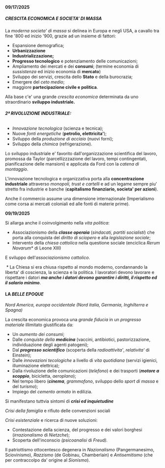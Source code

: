 **09/17/2025**

##### **CRESCITA ECONOMICA E SOCIETA' DI MASSA**

La *moderna societa' di massa* si delinea in Europa e negli USA, a cavallo tra fine '800 ed inizio '900, grazie ad un insieme di fattori:

* Espansione demografica;
* **Urbanizzazione**
* **Industrializzazione;**
* **Progresso tecnologico** e potenziamento delle comunicazioni;
* Ampliamento dei mercati e dei **consumi**; (termine economia di *sussistenza* ed inizio economia di **mercato**)
* Sviluppo dei servizi, crescita dello **Stato** e della burocrazia;
* Emergere del *ceto medio*;
* maggiore **partecipazione civile e politica**.



Alla base c'e' una grande *crescita economica* determinata da uno straordinario **sviluppo industriale.**



###### ***2ª RIVOLUZIONE INDUSTRIALE:***

* *Innovazione tecnologica* (scienza e tecnica);
* Nuove *fonti energetiche* (**petrolio, elettricita'**);
* Sviluppo della *produzione di acciaio* (nuovi forni);
* Sviluppo della *chimica* (refrigerazione).



Lo sviluppo industriale e' favorito dall'organizzazione scientifica del lavoro, promossa da Taylor (parcellizzzazione del lavoro, tempi contingentati, pianificazione delle mansioni) e applicata da Ford con la *catena di montaggio*.



L'innovazione tecnologica e organizzativa porta alla **concentrazione industriale** attraverso *monopoli, trust e cartelli* e ad un legame sempre piu' stretto fra industrie e banche (**capitalismo finanziario, societa' per azioni**).

Anche il commercio assume una dimensione internazionale (Imperialismo come corsa ai mercati coloniali ed alle fonti di materie prime).





**09/19/2025**

Si allarga anche il coinvolgimento nella *vita politica*:

* Associazionismo della ***classe operaia*** (*sindacati, partiti socialisti*) che porta alla conquista del *diritto di sciopero* e alla *legislazione sociale*;
* Intervento della *chiesa cattolica* nella questione sociale (enciclica *Rerum Novarum*\* di Leone XIII)

E sviluppo dell'*associazionismo cattolico*.



 \* La Chiesa si era chiusa rispetto al mondo moderno, condannando la liberta' di coscienza, la scienza e la politica. I lavoratori devono lavorare e rispettare i datori ***ma anche i datori devono garantire i diritti, il rispetto ed il salario minimo***.





#### **LA *BELLE EPOQUE***

*Nord America, europa occidentale (Nord italia, Germania, Inghilterra e Spagna)*

La crescita economica provoca una *grande fiducia* in un *progresso materiale* illimitato giustificata da:

* Un *aumento dei consumi*;
* Dalle *conquiste della **medicina*** (vaccini, antibiotici, pastorizzazione, individuazione degli agenti patogeni);
* Dal ***progresso scientifico*** (scoperta della *radioattivita'*, *relativita'* di Einstein);
* Dalle *innovazioni tecologiche* a livello di *vita quotidiana* (servizi igienici, illuminazione elettrica);
* Dalla rivoluzione delle comunicazioni (*telefono*) e dei trasporti (***motore a scoppio***, bicicletta, *aeroplano*);
* Nel tempo libero (***cinema***, *grammofono*, sviluppo dello *sport di massa* e del *turismo*);
* Impiego del *cemento armato* in edilizia.



Si manifestano tuttvia sintomi di ***crisi ed inquietudine***

*Crisi della famiglia* e rifiuto delle convenzioni sociali

*Crisi esistenziale* e ricerca di nuove soluzioni:

* Contestazione della scienza, del progresso e dei valori borghesi (*irrazionalismo* di *Nietzche*);
* Scoperta dell'inconscio *(psicoanalisi* di *Freud).*

Il patriottismo ottocentesco degenera in *Nazionalismo* (Pangermanesimo, Sciovinismo), *Razzismo* (de Gobinau, Chamberlain) e *Antisemitismo* (che per contraccolpo da' origine al *Sionismo*).

